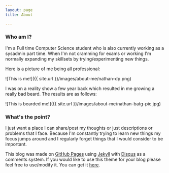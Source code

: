 ```yaml
---
layout: page
title: About

---
```


### Who am I?

I'm a Full time Computer Science student who is also currently working as a sysadmin part time. When I'm not cramming for exams or working I'm normally expanding my skillsets by trying/experimenting new things.

Here is a picture of me being all professional:

![This is me!]({{ site.url }}/images/about-me/nathan-dp.png)

I was on a reality show a few year back which resulted in me growing a really bad beard. The results are as follows:

![This is bearded me!]({{ site.url }}/images/about-me/nathan-batg-pic.jpg)

### What's the point?

I just want a place I can share/post my thoughts or just descriptions or problems that I face. Because I'm constantly trying to learn new things my focus jumps around and I regularly forget things that I would consider to be important.

This blog was made on [GitHub Pages](https://pages.github.com/) using [Jekyll](http://jekyllrb.com/) with [Disqus](https://disqus.com/) as a comments system. If you would like to use this theme for your blog please feel free to use/modify it. You can get it [here](https://github.com/streetturtle/jekyll-clean-dark).
